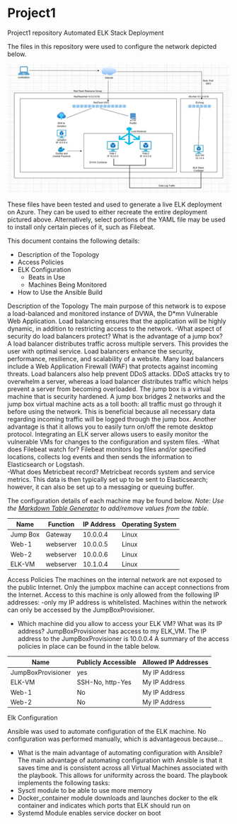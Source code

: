 # Project1
Project1 repository
Automated ELK Stack Deployment

The files in this repository were used to configure the network depicted below.

![Diagram](https://github.com/lchuber1990/Project1/blob/main/Diagram.JPG)

These files have been tested and used to generate a live ELK deployment on Azure. They can be used to either recreate the entire deployment pictured above. Alternatively, select portions of the YAML file may be used to install only certain pieces of it, such as Filebeat.




This document contains the following details:
- Description of the Topology
- Access Policies
- ELK Configuration
  - Beats in Use
  - Machines Being Monitored
- How to Use the Ansible Build

Description of the Topology
The main purpose of this network is to expose a load-balanced and monitored instance of DVWA, the D*mn Vulnerable Web Application.
Load balancing ensures that the application will be highly dynamic, in addition to restricting access to the network.
-What aspect of security do load balancers protect? What is the advantage of a jump box?  
	A load balancer distributes traffic across multiple servers.  This provides the user with optimal service.  Load balancers enhance the security, performance, resilience, and scalability of a website.  Many load balancers include a Web Application Firewall (WAF) that protects against incoming threats.  Load balancers also help prevent DDoS attacks. DDoS attacks try to overwhelm a server, whereas a load balancer distributes traffic which helps prevent a server from becoming overloaded.
	The jump box is a virtual machine that is security hardened.  A jump box bridges 2 networks and the jump box virtual machine acts as a toll booth: all traffic must go through it before using the network.  This is beneficial because all necessary data regarding incoming traffic will be logged through the jump box.  Another advantage is that it allows you to easily turn on/off the remote desktop protocol.
Integrating an ELK server allows users to easily monitor the vulnerable VMs for changes to the configuration and system files.
-What does Filebeat watch for? Filebeat monitors log files and/or specified locations, collects log events and then sends the information to Elasticsearch or Logstash.  
-What does Metricbeat record? Metricbeat records system and service metrics.  This data is then typically set up to be sent to Elasticsearch; however, it can also be set up to a messaging or queuing buffer.

The configuration details of each machine may be found below.
_Note: Use the [Markdown Table Generator](http://www.tablesgenerator.com/markdown_tables) to add/remove values from the table_.

| Name     | Function  | IP Address | Operating System |
|----------|-----------|------------|------------------|
| Jump Box | Gateway   | 10.0.0.4   | Linux            |
| Web-1    | webserver | 10.0.0.5   | Linux            |
| Web-2    | webserver | 10.0.0.6   | Linux            |
| ELK-VM   | webserver | 10.1.0.4   | Linux            |

Access Policies
The machines on the internal network are not exposed to the public Internet.
Only the jumpbox machine can accept connections from the Internet. Access to this machine is only allowed from the following IP addresses:
-only my IP address is whitelisted.
Machines within the network can only be accessed by the JumpBoxProvisioner.
- Which machine did you allow to access your ELK VM? What was its IP address? JumpBoxProvisioner has access to my ELK_VM. The IP address to the JumpBoxProvisioner is 10.0.0.4
A summary of the access policies in place can be found in the table below.

| Name               | Publicly Accessible | Allowed IP Addresses |
|--------------------|---------------------|----------------------|
| JumpBoxProvisioner | yes                 | My IP Address        |
| ELK-VM             | SSH-No, http-Yes    | My IP Address        |
| Web-1              | No                  | My IP Address        |
| Web-2              | No                  | My IP Address        |
Elk Configuration

Ansible was used to automate configuration of the ELK machine. No configuration was performed manually, which is advantageous because...
- What is the main advantage of automating configuration with Ansible?  
	The main advantage of automating configuration with Ansible is that it saves time and is consistent across all Virtual Machines associated with the playbook.  This allows for uniformity across the board.
The playbook implements the following tasks:
- Sysctl module to be able to use more memory 
- Docker_container module downloads and launches docker to the elk container and indicates which ports that ELK should run on
- Systemd Module enables service docker on boot
